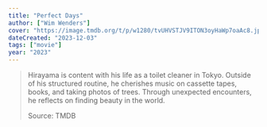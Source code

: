 ```yaml
---
title: "Perfect Days"
author: ["Wim Wenders"]
cover: "https://image.tmdb.org/t/p/w1280/tvUHVSTJV9ITON3oyHaWp7oaAc8.jpg"
dateCreated: "2023-12-03"
tags: ["movie"]
year: "2023"
---
```


> Hirayama is content with his life as a toilet cleaner in Tokyo. Outside of his structured routine, he cherishes music on cassette tapes, books, and taking photos of trees. Through unexpected encounters, he reflects on finding beauty in the world.
>
> Source: TMDB
